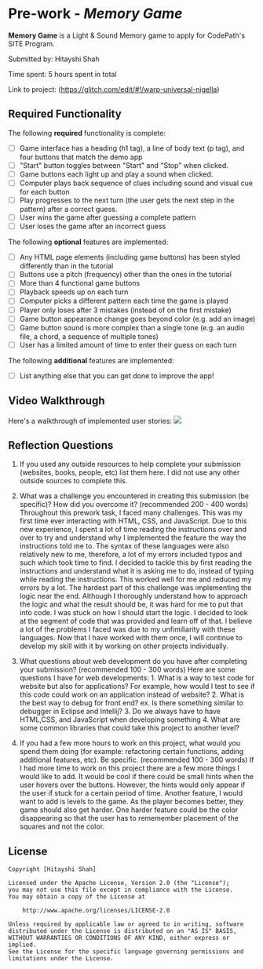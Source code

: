 # Pre-work - _Memory Game_

**Memory Game** is a Light & Sound Memory game to apply for CodePath's SITE Program.

Submitted by: Hitayshi Shah

Time spent: 5 hours spent in total

Link to project: (https://glitch.com/edit/#!/warp-universal-nigella)

## Required Functionality

The following **required** functionality is complete:

- [ ] Game interface has a heading (h1 tag), a line of body text (p tag), and four buttons that match the demo app
- [ ] "Start" button toggles between "Start" and "Stop" when clicked.
- [ ] Game buttons each light up and play a sound when clicked.
- [ ] Computer plays back sequence of clues including sound and visual cue for each button
- [ ] Play progresses to the next turn (the user gets the next step in the pattern) after a correct guess.
- [ ] User wins the game after guessing a complete pattern
- [ ] User loses the game after an incorrect guess

The following **optional** features are implemented:

- [ ] Any HTML page elements (including game buttons) has been styled differently than in the tutorial
- [ ] Buttons use a pitch (frequency) other than the ones in the tutorial
- [ ] More than 4 functional game buttons
- [ ] Playback speeds up on each turn
- [ ] Computer picks a different pattern each time the game is played
- [ ] Player only loses after 3 mistakes (instead of on the first mistake)
- [ ] Game button appearance change goes beyond color (e.g. add an image)
- [ ] Game button sound is more complex than a single tone (e.g. an audio file, a chord, a sequence of multiple tones)
- [ ] User has a limited amount of time to enter their guess on each turn

The following **additional** features are implemented:

- [ ] List anything else that you can get done to improve the app!

## Video Walkthrough

Here's a walkthrough of implemented user stories:
![](https://i.imgur.com/SuFbrS5.gif)

## Reflection Questions

1. If you used any outside resources to help complete your submission (websites, books, people, etc) list them here.
   I did not use any other outside sources to complete this.

2. What was a challenge you encountered in creating this submission (be specific)? How did you overcome it? (recommended 200 - 400 words)
   Throughout this prework task, I faced many challenges. This was my first time ever interacting with HTML, CSS, and JavaScript. Due to this new experience, I spent a lot of time reading the instructions over and over to try and understand why I implemented the feature the way the instructions told me to. The syntax of these languages were also relatively new to me, therefore, a lot of my errors included typos and such which took time to find. I decided to tackle this by first reading the instructions and understand what it is asking me to do, instead of typing while reading the instructions. This worked well for me and reduced my errors by a lot. The hardest part of this challenge was implementing the logic near the end. Although I thoroughly understand how to approach the logic and what the result should be, it was hard for me to put that into code. I was stuck on how I should start the logic. I decided to look at the segment of code that was provided and learn off of that. I believe a lot of the problems I faced was due to my unfimiliarity with these languages. Now that I have worked with them once, I will continue to develop my skill with it by working on other projects individually.

3. What questions about web development do you have after completing your submission? (recommended 100 - 300 words)
   Here are some questions I have for web developments: 1. What is a way to test code for website but also for applications? For example, how would I test to see if this code could work on an application instead of website? 2. What is the best way to debug for front end? ex. Is there something similar to debugger in Eclipse and Intellij? 3. Do we always have to have HTML,CSS, and JavaScript when developing something 4. What are some common libraries that could take this project to another level?

4. If you had a few more hours to work on this project, what would you spend them doing (for example: refactoring certain functions, adding additional features, etc). Be specific. (recommended 100 - 300 words)
   If I had more time to work on this project there are a few more things I would like to add. It would be cool if there could be small hints when the user hovers over the buttons. However, the hints would only appear if the user if stuck for a certain period of time. Another feature, I would want to add is levels to the game. As the player becomes better, they game should also get harder. One harder feature could be the color disappearing so that the user has to rememember placement of the squares and not the color.

## License

    Copyright [Hitayshi Shah]

    Licensed under the Apache License, Version 2.0 (the "License");
    you may not use this file except in compliance with the License.
    You may obtain a copy of the License at

        http://www.apache.org/licenses/LICENSE-2.0

    Unless required by applicable law or agreed to in writing, software
    distributed under the License is distributed on an "AS IS" BASIS,
    WITHOUT WARRANTIES OR CONDITIONS OF ANY KIND, either express or implied.
    See the License for the specific language governing permissions and
    limitations under the License.
